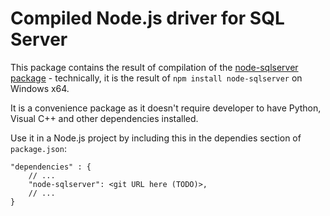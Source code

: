 # Compiled Node.js driver for SQL Server

This package contains the result of compilation of the [node-sqlserver package](https://github.com/WindowsAzure/node-sqlserver) - technically, it is the result of `npm install node-sqlserver` on Windows x64.

It is a convenience package as it doesn't require developer to have Python, Visual C++ and other dependencies installed.

Use it in a Node.js project by including this in the dependies section of `package.json`:

    "dependencies" : {
        // ...
        "node-sqlserver": <git URL here (TODO)>,
        // ...
    }